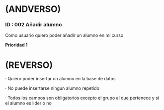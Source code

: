 # (ANDVERSO)

### ID : 002 Añadir alumno

Como usuario quiero poder añadir un alumno en mi curso

**Prioridad 1**

# (REVERSO)

· Quiero poder insertar un alumno en la base de datos

· No puede insertarse ningun alumno repetido

· Todos los campos son obligatorios excepto el grupo al que pertenece y si el alumno es lider o no 

